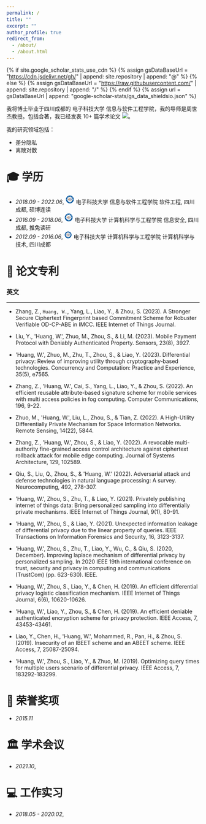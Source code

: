 ```yaml
---
permalink: /
title: ""
excerpt: ""
author_profile: true
redirect_from: 
  - /about/
  - /about.html
---
```


{% if site.google_scholar_stats_use_cdn %}
{% assign gsDataBaseUrl = "https://cdn.jsdelivr.net/gh/" | append: site.repository | append: "@" %}
{% else %}
{% assign gsDataBaseUrl = "https://raw.githubusercontent.com/" | append: site.repository | append: "/" %}
{% endif %}
{% assign url = gsDataBaseUrl | append: "google-scholar-stats/gs_data_shieldsio.json" %}

<span class='anchor' id='about-me'></span>

我将博士毕业于四川成都的 电子科技大学 信息与软件工程学院，我的导师是周世杰教授。包括合著，我已经发表 10+ 篇学术论文
 <a href='https://scholar.google.com/citations?user=XdJAWQkAAAAJ'><img src="https://img.shields.io/endpoint?url={{url 
 | url code}}&logo=Google%20Scholar&labelColor=f6f6f6&color=9cf&style=flat&label=引用"></a>。

我的研究领域包括：
- 差分隐私
- 离散对数
 
  


<span class='anchor' id='-xl'></span>

# 🎓 学历
- *2018.09 - 2022.06*, <a href="https://www.uestc.edu.cn/"><img class="svg" src="/images/uestc.bmp" width="23pt"></a> 电子科技大学 信息与软件工程学院 软件工程, 四川成都, 硕博连读
- *2016.09 - 2018.06*, <a href="https://www.uestc.edu.cn/"><img class="svg" src="/images/uestc.bmp" width="23pt"></a> 电子科技大学 计算机科学与工程学院 信息安全, 四川成都, 推免读研 
- *2012.09 - 2016.06*, <a href="https://www.uestc.edu.cn/"><img class="svg" src="/images/uestc.bmp" width="20pt"></a> 电子科技大学 计算机科学与工程学院 计算机科学与技术, 四川成都
 
<span class='anchor' id='-lwzl'></span>

# 📝 论文专利

### 英文
---

- Zhang, Z., `Huang, W.`, Yang, L., Liao, Y., \& Zhou, S. (2023). A Stronger Secure Ciphertext Fingerprint based Commitment Scheme for Robuster Verifiable OD-CP-ABE in IMCC. IEEE Internet of Things Journal.

- Liu, Y., 'Huang, W.', Zhuo, M., Zhou, S., & Li, M. (2023). Mobile Payment Protocol with Deniably Authenticated Property. Sensors, 23(8), 3927.

- 'Huang, W.', Zhuo, M., Zhu, T., Zhou, S., & Liao, Y. (2023). Differential privacy: Review of improving utility through cryptography‐based technologies. Concurrency and Computation: Practice and Experience, 35(5), e7565.

- Zhang, Z., 'Huang, W.', Cai, S., Yang, L., Liao, Y., & Zhou, S. (2022). An efficient reusable attribute-based signature scheme for mobile services with multi access policies in fog computing. Computer Communications, 196, 9-22.

- Zhuo, M., 'Huang, W.', Liu, L., Zhou, S., & Tian, Z. (2022). A High-Utility Differentially Private Mechanism for Space Information Networks. Remote Sensing, 14(22), 5844.

- Zhang, Z., 'Huang, W.', Zhou, S., & Liao, Y. (2022). A revocable multi-authority fine-grained access control architecture against ciphertext rollback attack for mobile edge computing. Journal of Systems Architecture, 129, 102589.

- Qiu, S., Liu, Q., Zhou, S., & 'Huang, W.' (2022). Adversarial attack and defense technologies in natural language processing: A survey. Neurocomputing, 492, 278-307.

- 'Huang, W.', Zhou, S., Zhu, T., & Liao, Y. (2021). Privately publishing internet of things data: Bring personalized sampling into differentially private mechanisms. IEEE Internet of Things Journal, 9(1), 80-91.

- 'Huang, W.', Zhou, S., & Liao, Y. (2021). Unexpected information leakage of differential privacy due to the linear property of queries. IEEE Transactions on Information Forensics and Security, 16, 3123-3137.

- 'Huang, W.', Zhou, S., Zhu, T., Liao, Y., Wu, C., & Qiu, S. (2020, December). Improving laplace mechanism of differential privacy by personalized sampling. In 2020 IEEE 19th international conference on trust, security and privacy in computing and communications (TrustCom) (pp. 623-630). IEEE.

- 'Huang, W.', Zhou, S., Liao, Y., & Chen, H. (2019). An efficient differential privacy logistic classification mechanism. IEEE Internet of Things Journal, 6(6), 10620-10626.

- 'Huang, W.', Liao, Y., Zhou, S., & Chen, H. (2019). An efficient deniable authenticated encryption scheme for privacy protection. IEEE Access, 7, 43453-43461.

- Liao, Y., Chen, H., 'Huang, W.', Mohammed, R., Pan, H., & Zhou, S. (2019). Insecurity of an IBEET scheme and an ABEET scheme. IEEE Access, 7, 25087-25094.

- 'Huang, W.', Zhou, S., Liao, Y., & Zhuo, M. (2019). Optimizing query times for multiple users scenario of differential privacy. IEEE Access, 7, 183292-183299.






<span class='anchor' id='-ryjx'></span>

# 🏅 荣誉奖项
- *2015.11*   

<span class='anchor' id='-xshy'></span>

# 🏛️ 学术会议
- *2021.10*,  

<span class='anchor' id='-gzsx'></span>

# 💻 工作实习
- *2018.05 - 2020.02*,  

